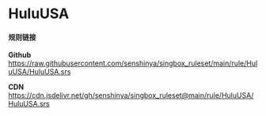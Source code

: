 # HuluUSA

#### 规则链接

**Github**
https://raw.githubusercontent.com/senshinya/singbox_ruleset/main/rule/HuluUSA/HuluUSA.srs

**CDN**
https://cdn.jsdelivr.net/gh/senshinya/singbox_ruleset@main/rule/HuluUSA/HuluUSA.srs
